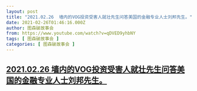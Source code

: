 ```yaml
---
layout: post
title: "2021.02.26  墙内的VOG投资受害人就壮先生问答美国的金融专业人士刘邦先生。"
date: 2021-02-26T01:46:16.000Z
author: 图森破故事会
from: https://www.youtube.com/watch?v=qDVED9yhbNY
tags: [ 图森破故事会 ]
categories: [ 图森破故事会 ]
---
```

<!--1614303976000-->
[2021.02.26  墙内的VOG投资受害人就壮先生问答美国的金融专业人士刘邦先生。](https://www.youtube.com/watch?v=qDVED9yhbNY)
------

<div>

</div>
